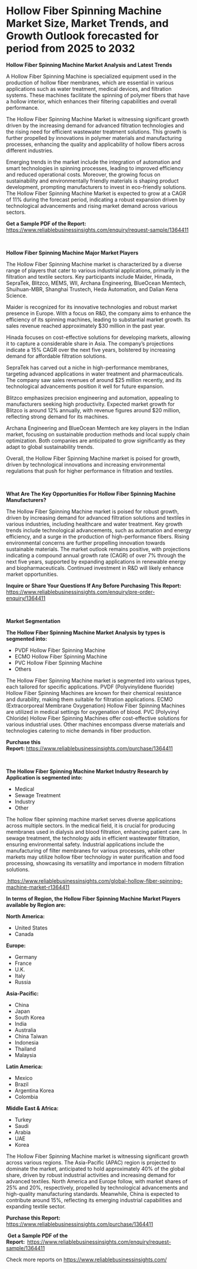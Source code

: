<p><h1>Hollow Fiber Spinning Machine Market Size, Market Trends, and Growth Outlook forecasted for period from 2025 to 2032</h1></p><p><strong>Hollow Fiber Spinning Machine Market Analysis and Latest Trends</strong></p>
<p><p>A Hollow Fiber Spinning Machine is specialized equipment used in the production of hollow fiber membranes, which are essential in various applications such as water treatment, medical devices, and filtration systems. These machines facilitate the spinning of polymer fibers that have a hollow interior, which enhances their filtering capabilities and overall performance.</p><p>The Hollow Fiber Spinning Machine Market is witnessing significant growth driven by the increasing demand for advanced filtration technologies and the rising need for efficient wastewater treatment solutions. This growth is further propelled by innovations in polymer materials and manufacturing processes, enhancing the quality and applicability of hollow fibers across different industries. </p><p>Emerging trends in the market include the integration of automation and smart technologies in spinning processes, leading to improved efficiency and reduced operational costs. Moreover, the growing focus on sustainability and environmentally friendly materials is shaping product development, prompting manufacturers to invest in eco-friendly solutions. The Hollow Fiber Spinning Machine Market is expected to grow at a CAGR of 11% during the forecast period, indicating a robust expansion driven by technological advancements and rising market demand across various sectors.</p></p>
<p><strong>Get a Sample PDF of the Report:&nbsp;</strong> <a href="https://www.reliablebusinessinsights.com/enquiry/request-sample/1364411?utm_campaign=2735&utm_medium=2&utm_source=Github&utm_content=ia&utm_term=10042025&utm_id=hollow-fiber-spinning-machine">https://www.reliablebusinessinsights.com/enquiry/request-sample/1364411</a></p>
<p>&nbsp;</p>
<p><strong>Hollow Fiber Spinning Machine Major Market Players</strong></p>
<p><p>The Hollow Fiber Spinning Machine market is characterized by a diverse range of players that cater to various industrial applications, primarily in the filtration and textile sectors. Key participants include Maider, Hinada, SepraTek, Blitzco, MEMS, WII, Archana Engineering, BlueOcean Memtech, Shuihuan-MBR, Shanghai Trustech, Heda Automation, and Dalian Kena Science.</p><p>Maider is recognized for its innovative technologies and robust market presence in Europe. With a focus on R&D, the company aims to enhance the efficiency of its spinning machines, leading to substantial market growth. Its sales revenue reached approximately $30 million in the past year.</p><p>Hinada focuses on cost-effective solutions for developing markets, allowing it to capture a considerable share in Asia. The company’s projections indicate a 15% CAGR over the next five years, bolstered by increasing demand for affordable filtration solutions.</p><p>SepraTek has carved out a niche in high-performance membranes, targeting advanced applications in water treatment and pharmaceuticals. The company saw sales revenues of around $25 million recently, and its technological advancements position it well for future expansion.</p><p>Blitzco emphasizes precision engineering and automation, appealing to manufacturers seeking high productivity. Expected market growth for Blitzco is around 12% annually, with revenue figures around $20 million, reflecting strong demand for its machines.</p><p>Archana Engineering and BlueOcean Memtech are key players in the Indian market, focusing on sustainable production methods and local supply chain optimization. Both companies are anticipated to grow significantly as they adapt to global sustainability trends.</p><p>Overall, the Hollow Fiber Spinning Machine market is poised for growth, driven by technological innovations and increasing environmental regulations that push for higher performance in filtration and textiles.</p></p>
<p>&nbsp;</p>
<p><strong>What Are The Key Opportunities For Hollow Fiber Spinning Machine Manufacturers?</strong></p>
<p><p>The Hollow Fiber Spinning Machine market is poised for robust growth, driven by increasing demand for advanced filtration solutions and textiles in various industries, including healthcare and water treatment. Key growth trends include technological advancements, such as automation and energy efficiency, and a surge in the production of high-performance fibers. Rising environmental concerns are further propelling innovation towards sustainable materials. The market outlook remains positive, with projections indicating a compound annual growth rate (CAGR) of over 7% through the next five years, supported by expanding applications in renewable energy and biopharmaceuticals. Continued investment in R&D will likely enhance market opportunities.</p></p>
<p><strong>Inquire or Share Your Questions If Any Before Purchasing This Report:</strong> <a href="https://www.reliablebusinessinsights.com/enquiry/pre-order-enquiry/1364411?utm_campaign=2735&utm_medium=2&utm_source=Github&utm_content=ia&utm_term=10042025&utm_id=hollow-fiber-spinning-machine">https://www.reliablebusinessinsights.com/enquiry/pre-order-enquiry/1364411</a></p>
<p>&nbsp;</p>
<p><strong>Market Segmentation</strong></p>
<p><strong>The Hollow Fiber Spinning Machine Market Analysis by types is segmented into:</strong></p>
<p><ul><li>PVDF Hollow Fiber Spinning Machine</li><li>ECMO Hollow Fiber Spinning Machine</li><li>PVC Hollow Fiber Spinning Machine</li><li>Others</li></ul></p>
<p><p>The Hollow Fiber Spinning Machine market is segmented into various types, each tailored for specific applications. PVDF (Polyvinylidene fluoride) Hollow Fiber Spinning Machines are known for their chemical resistance and durability, making them suitable for filtration applications. ECMO (Extracorporeal Membrane Oxygenation) Hollow Fiber Spinning Machines are utilized in medical settings for oxygenation of blood. PVC (Polyvinyl Chloride) Hollow Fiber Spinning Machines offer cost-effective solutions for various industrial uses. Other machines encompass diverse materials and technologies catering to niche demands in fiber production.</p></p>
<p><strong>Purchase this Report:&nbsp;</strong><a href="https://www.reliablebusinessinsights.com/purchase/1364411?utm_campaign=2735&utm_medium=2&utm_source=Github&utm_content=ia&utm_term=10042025&utm_id=hollow-fiber-spinning-machine">https://www.reliablebusinessinsights.com/purchase/1364411</a></p>
<p>&nbsp;</p>
<p><strong>The Hollow Fiber Spinning Machine Market Industry Research by Application is segmented into:</strong></p>
<p><ul><li>Medical</li><li>Sewage Treatment</li><li>Industry</li><li>Other</li></ul></p>
<p><p>The hollow fiber spinning machine market serves diverse applications across multiple sectors. In the medical field, it is crucial for producing membranes used in dialysis and blood filtration, enhancing patient care. In sewage treatment, the technology aids in efficient wastewater filtration, ensuring environmental safety. Industrial applications include the manufacturing of filter membranes for various processes, while other markets may utilize hollow fiber technology in water purification and food processing, showcasing its versatility and importance in modern filtration solutions.</p></p>
<p><a href="https://www.reliablebusinessinsights.com/global-hollow-fiber-spinning-machine-market-r1364411?utm_campaign=2735&utm_medium=2&utm_source=Github&utm_content=ia&utm_term=10042025&utm_id=hollow-fiber-spinning-machine">&nbsp;https://www.reliablebusinessinsights.com/global-hollow-fiber-spinning-machine-market-r1364411</a></p>
<p><strong>In terms of Region, the Hollow Fiber Spinning Machine Market Players available by Region are:</strong></p>
<p>
    <p> <strong> North America: </strong>
        <ul>
            <li>United States</li>
            <li>Canada</li>
        </ul>
        </p> 
    <p> <strong> Europe: </strong>
        <ul>
            <li>Germany</li>
            <li>France</li>
            <li>U.K.</li>
            <li>Italy</li>
            <li>Russia</li>
        </ul>
        </p> 
    <p> <strong> Asia-Pacific: </strong>
        <ul>
            <li>China</li>
            <li>Japan</li>
            <li>South Korea</li>
            <li>India</li>
            <li>Australia</li>
            <li>China Taiwan</li>
            <li>Indonesia</li>
            <li>Thailand</li>
            <li>Malaysia</li>
        </ul>
        </p> 
    <p> <strong> Latin America: </strong>
        <ul>
            <li>Mexico</li>
            <li>Brazil</li>
            <li>Argentina Korea</li>
            <li>Colombia</li>
        </ul>
        </p> 
    <p> <strong> Middle East & Africa: </strong>
        <ul>
            <li>Turkey</li>
            <li>Saudi</li>
            <li>Arabia</li>
            <li>UAE</li>
            <li>Korea</li>
        </ul>
    </p>
    </p>
<p><p>The Hollow Fiber Spinning Machine market is witnessing significant growth across various regions. The Asia-Pacific (APAC) region is projected to dominate the market, anticipated to hold approximately 40% of the global share, driven by robust industrial activities and increasing demand for advanced textiles. North America and Europe follow, with market shares of 25% and 20%, respectively, propelled by technological advancements and high-quality manufacturing standards. Meanwhile, China is expected to contribute around 15%, reflecting its emerging industrial capabilities and expanding textile sector.</p></p>
<p><strong>Purchase this Report: </strong><a href="https://www.reliablebusinessinsights.com/purchase/1364411?utm_campaign=2735&utm_medium=2&utm_source=Github&utm_content=ia&utm_term=10042025&utm_id=hollow-fiber-spinning-machine">https://www.reliablebusinessinsights.com/purchase/1364411</a></p>
<p>&nbsp;<strong>Get a Sample PDF of the Report:&nbsp;&nbsp;</strong><a href="https://www.reliablebusinessinsights.com/enquiry/request-sample/1364411?utm_campaign=2735&utm_medium=2&utm_source=Github&utm_content=ia&utm_term=10042025&utm_id=hollow-fiber-spinning-machine">https://www.reliablebusinessinsights.com/enquiry/request-sample/1364411</a></p>
<p><strong></strong></p>
<p>Check more reports on <a href="https://www.reliablebusinessinsights.com/?utm_campaign=2735&utm_medium=2&utm_source=Github&utm_content=ia&utm_term=10042025&utm_id=hollow-fiber-spinning-machine">https://www.reliablebusinessinsights.com/</a></p>